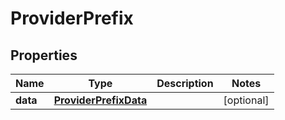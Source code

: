 

# ProviderPrefix

## Properties

Name | Type | Description | Notes
------------ | ------------- | ------------- | -------------
**data** | [**ProviderPrefixData**](ProviderPrefixData.md) |  |  [optional]



